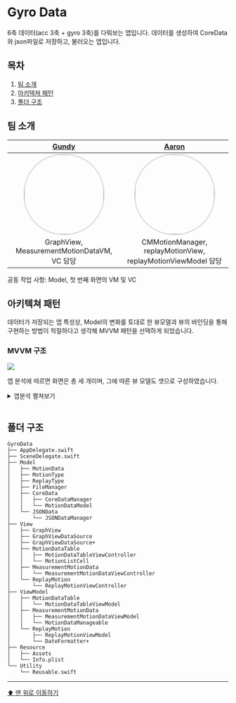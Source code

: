 # Gyro Data

6축 데이터(acc 3축 + gyro 3축)를 다뤄보는 앱입니다.
데이터를 생성하여 CoreData와 json파일로 저장하고, 불러오는 앱입니다.

## 목차

1. [팀 소개](#팀-소개)
2. [아키텍쳐 패턴](#아키텍쳐-패턴)
3. [폴더 구조](#-폴더-구조)

## 팀 소개

|[Gundy](https://github.com/Gundy93)|[Aaron](https://github.com/Hashswim)|
|:-:|:-:|
| <img width="180px" img style="border: 2px solid lightgray; border-radius: 90px;-moz-border-radius: 90px;-khtml-border-radius: 90px;-webkit-border-radius: 90px;" src= "https://avatars.githubusercontent.com/u/106914201?v=4">|<img width="180px" img style="border: 2px solid lightgray; border-radius: 90px;-moz-border-radius: 90px;-khtml-border-radius: 90px;-webkit-border-radius: 90px;" src= "https://i.imgur.com/BL1PKGO.png">|
|GraphView, MeasurementMotionDataVM, VC 담당|CMMotionManager, replayMotionView, replayMotionViewModel 담당|

공동 작업 사항: Model, 첫 번째 화면의 VM 및 VC

## 아키텍쳐 패턴

데이터가 저장되는 앱 특성상, Model의 변화를 토대로 한 뷰모델과 뷰의 바인딩을 통해 구현하는 방법이 적절하다고 생각해 MVVM 패턴을 선택하게 되었습니다.

### MVVM 구조

![](https://i.imgur.com/1jZKpLi.png)

앱 분석에 따르면 화면은 총 세 개이며, 그에 따른 뷰 모델도 셋으로 구성하였습니다.

<details>
<summary> 
앱분석 펼쳐보기
</summary>

![](https://i.imgur.com/ZbDQkiY.png)
    
</details><br>

## 폴더 구조

```
GyroData
├── AppDelegate.swift
├── SceneDelegate.swift
├── Model
│   ├── MotionData
│   ├── MotionType
│   ├── ReplayType
│   ├── FileManager
│   ├── CoreData
│   │   ├── CoreDataManager
│   │   └── MotionDataModel
│   └── JSONData
│       └── JSONDataManager
├── View
│   ├── GraphView
│   ├── GraphViewDataSource
│   ├── GraphViewDataSource+
│   ├── MotionDataTable
│   │   ├── MotionDataTableViewController
│   │   └── MotionListCell
│   ├── MeasurementMotionData
│   │   └── MeasurementMotionDataViewController
│   └── ReplayMotion
│       └── ReplayMotionViewController
├── ViewModel
│   ├── MotionDataTable
│   │   └── MotionDataTableViewModel
│   ├── MeasurementMotionData
│   │   ├── MeasurementMotionDataViewModel
│   │   └── MotionDataManageable
│   └── ReplayMotion
│       ├── ReplayMotionViewModel
│       └── DateFormatter+
├── Resource
│   ├── Assets
│   └── Info.plist
└── Utility
    └── Reusable.swift
```

---

[⬆️ 맨 위로 이동하기](#Gyro-Data)
